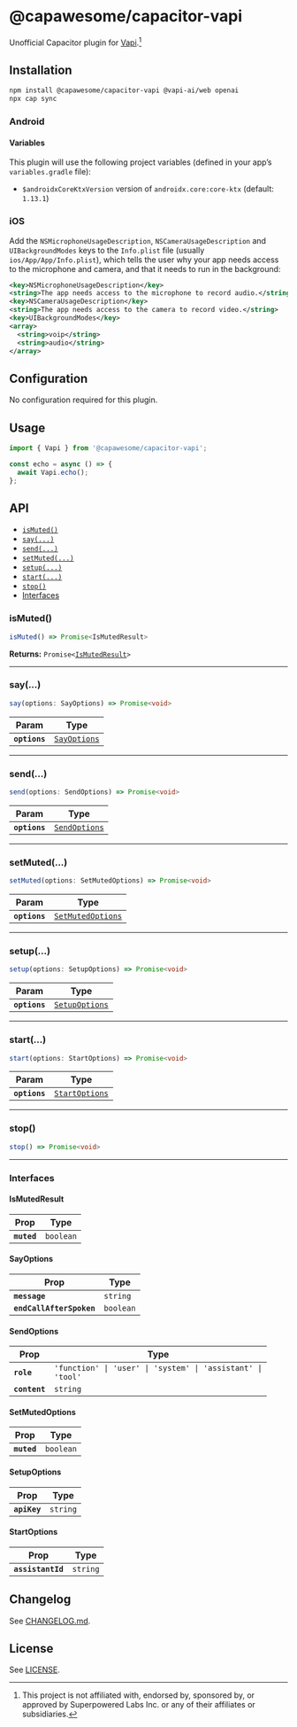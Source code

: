 # @capawesome/capacitor-vapi

Unofficial Capacitor plugin for [Vapi](https://vapi.ai/).[^1]

## Installation

```bash
npm install @capawesome/capacitor-vapi @vapi-ai/web openai
npx cap sync
```

### Android

#### Variables

This plugin will use the following project variables (defined in your app’s `variables.gradle` file):

- `$androidxCoreKtxVersion` version of `androidx.core:core-ktx` (default: `1.13.1`)

### iOS

Add the `NSMicrophoneUsageDescription`, `NSCameraUsageDescription` and `UIBackgroundModes` keys to the `Info.plist` file (usually `ios/App/App/Info.plist`), which tells the user why your app needs access to the microphone and camera, and that it needs to run in the background:

```xml
<key>NSMicrophoneUsageDescription</key>
<string>The app needs access to the microphone to record audio.</string>
<key>NSCameraUsageDescription</key>
<string>The app needs access to the camera to record video.</string>
<key>UIBackgroundModes</key>
<array>
  <string>voip</string>
  <string>audio</string>
</array>
```

## Configuration

No configuration required for this plugin.

## Usage

```typescript
import { Vapi } from '@capawesome/capacitor-vapi';

const echo = async () => {
  await Vapi.echo();
};
```

## API

<docgen-index>

* [`isMuted()`](#ismuted)
* [`say(...)`](#say)
* [`send(...)`](#send)
* [`setMuted(...)`](#setmuted)
* [`setup(...)`](#setup)
* [`start(...)`](#start)
* [`stop()`](#stop)
* [Interfaces](#interfaces)

</docgen-index>

<docgen-api>
<!--Update the source file JSDoc comments and rerun docgen to update the docs below-->

### isMuted()

```typescript
isMuted() => Promise<IsMutedResult>
```

**Returns:** <code>Promise&lt;<a href="#ismutedresult">IsMutedResult</a>&gt;</code>

--------------------


### say(...)

```typescript
say(options: SayOptions) => Promise<void>
```

| Param         | Type                                              |
| ------------- | ------------------------------------------------- |
| **`options`** | <code><a href="#sayoptions">SayOptions</a></code> |

--------------------


### send(...)

```typescript
send(options: SendOptions) => Promise<void>
```

| Param         | Type                                                |
| ------------- | --------------------------------------------------- |
| **`options`** | <code><a href="#sendoptions">SendOptions</a></code> |

--------------------


### setMuted(...)

```typescript
setMuted(options: SetMutedOptions) => Promise<void>
```

| Param         | Type                                                        |
| ------------- | ----------------------------------------------------------- |
| **`options`** | <code><a href="#setmutedoptions">SetMutedOptions</a></code> |

--------------------


### setup(...)

```typescript
setup(options: SetupOptions) => Promise<void>
```

| Param         | Type                                                  |
| ------------- | ----------------------------------------------------- |
| **`options`** | <code><a href="#setupoptions">SetupOptions</a></code> |

--------------------


### start(...)

```typescript
start(options: StartOptions) => Promise<void>
```

| Param         | Type                                                  |
| ------------- | ----------------------------------------------------- |
| **`options`** | <code><a href="#startoptions">StartOptions</a></code> |

--------------------


### stop()

```typescript
stop() => Promise<void>
```

--------------------


### Interfaces


#### IsMutedResult

| Prop        | Type                 |
| ----------- | -------------------- |
| **`muted`** | <code>boolean</code> |


#### SayOptions

| Prop                     | Type                 |
| ------------------------ | -------------------- |
| **`message`**            | <code>string</code>  |
| **`endCallAfterSpoken`** | <code>boolean</code> |


#### SendOptions

| Prop          | Type                                                                   |
| ------------- | ---------------------------------------------------------------------- |
| **`role`**    | <code>'function' \| 'user' \| 'system' \| 'assistant' \| 'tool'</code> |
| **`content`** | <code>string</code>                                                    |


#### SetMutedOptions

| Prop        | Type                 |
| ----------- | -------------------- |
| **`muted`** | <code>boolean</code> |


#### SetupOptions

| Prop         | Type                |
| ------------ | ------------------- |
| **`apiKey`** | <code>string</code> |


#### StartOptions

| Prop              | Type                |
| ----------------- | ------------------- |
| **`assistantId`** | <code>string</code> |

</docgen-api>

## Changelog

See [CHANGELOG.md](https://github.com/capawesome-team/capacitor-plugins/blob/main/packages/vapi/CHANGELOG.md).

## License

See [LICENSE](https://github.com/capawesome-team/capacitor-plugins/blob/main/packages/vapi/LICENSE).

[^1]: This project is not affiliated with, endorsed by, sponsored by, or approved by Superpowered Labs Inc. or any of their affiliates or subsidiaries.
